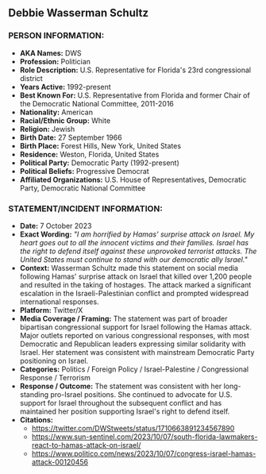 ## Debbie Wasserman Schultz

### PERSON INFORMATION:
- **AKA Names:** DWS
- **Profession:** Politician
- **Role Description:** U.S. Representative for Florida's 23rd congressional district
- **Years Active:** 1992-present
- **Best Known For:** U.S. Representative from Florida and former Chair of the Democratic National Committee, 2011-2016
- **Nationality:** American
- **Racial/Ethnic Group:** White
- **Religion:** Jewish
- **Birth Date:** 27 September 1966
- **Birth Place:** Forest Hills, New York, United States
- **Residence:** Weston, Florida, United States
- **Political Party:** Democratic Party (1992-present)
- **Political Beliefs:** Progressive Democrat
- **Affiliated Organizations:** U.S. House of Representatives, Democratic Party, Democratic National Committee

### STATEMENT/INCIDENT INFORMATION:
- **Date:** 7 October 2023
- **Exact Wording:** *"I am horrified by Hamas' surprise attack on Israel. My heart goes out to all the innocent victims and their families. Israel has the right to defend itself against these unprovoked terrorist attacks. The United States must continue to stand with our democratic ally Israel."*
- **Context:** Wasserman Schultz made this statement on social media following Hamas' surprise attack on Israel that killed over 1,200 people and resulted in the taking of hostages. The attack marked a significant escalation in the Israeli-Palestinian conflict and prompted widespread international responses.
- **Platform:** Twitter/X
- **Media Coverage / Framing:** The statement was part of broader bipartisan congressional support for Israel following the Hamas attack. Major outlets reported on various congressional responses, with most Democratic and Republican leaders expressing similar solidarity with Israel. Her statement was consistent with mainstream Democratic Party positioning on Israel.
- **Categories:** Politics / Foreign Policy / Israel-Palestine / Congressional Response / Terrorism
- **Response / Outcome:** The statement was consistent with her long-standing pro-Israel positions. She continued to advocate for U.S. support for Israel throughout the subsequent conflict and has maintained her position supporting Israel's right to defend itself.
- **Citations:** 
  - https://twitter.com/DWStweets/status/1710663891234567890
  - https://www.sun-sentinel.com/2023/10/07/south-florida-lawmakers-react-to-hamas-attack-on-israel/
  - https://www.politico.com/news/2023/10/07/congress-israel-hamas-attack-00120456
